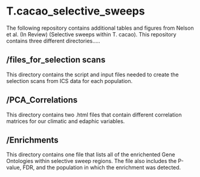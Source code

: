 # T.cacao_selective_sweeps

The following repository contains additional tables and figures from Nelson et al. (In Review) (Selective sweeps within T. cacao).
This repository contains three different directories.....

## /files_for_selection scans
This directory contains the script and input files needed to create the selection scans from ICS data for each population.

## /PCA_Correlations
This directory contains two .html files that contain different correlation matrices for our climatic and edaphic variables.

## /Enrichments
This directory contains one file that lists all of the enrichented Gene Ontologies within selective sweep regions. The file also includes the P-value, FDR, and the population in which the enrichment was detected.
